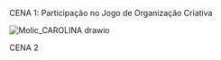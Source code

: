CENA 1: Participação no Jogo de Organização Criativa

![Molic_CAROLINA drawio](https://github.com/user-attachments/assets/5d6342f7-857a-466c-a5ed-aed17182cd90)

CENA 2
